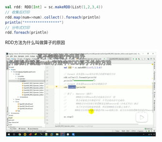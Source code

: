 ```scala
val rdd: RDD[Int] = sc.makeRDD(List(1,2,3,4))
// 收集后打印
rdd.map(num=>num).collect().foreach(println)
println("****************")
// 分布式打印
rdd.foreach(println)
```

RDD方法为什么叫做算子的原因

![image-20230427000646875](044行动算子之Foreach.assets/image-20230427000646875.png)